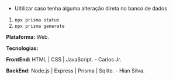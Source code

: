 - Ultilizar caso tenha alguma alteração direta no banco de dados

1. `npx prisma status`
2. `npx prisma generate`

**Plataforma:** Web.

**Tecnologias:** 

**FrontEnd:** HTML | CSS | JavaScript. - Carlos Jr.

**BackEnd:** Node.js | Express | Prisma | Sqlite. - Hian Silva.

